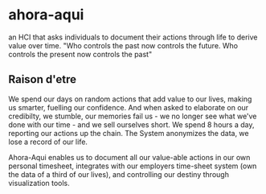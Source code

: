# ahora-aqui
an HCI that asks individuals to document their actions through life to derive value over time. 
"Who controls the past now controls the future. Who controls the present now controls the past"

## Raison d'etre
We spend our days on random actions that add value to our lives, making us smarter, fuelling our confidence. And when asked to elaborate on our credibilty, we stumble, our memories fail us - we no longer see what we've done with our time - and we sell ourselves short. 
We spend 8 hours a day, reporting our actions up the chain. The System anonymizes the data, we lose a record of our life. 

Ahora-Aqui enables us to document all our value-able actions in our own personal timesheet, integrates with our employers time-sheet system (own the data of a third of our lives), and controlling our destiny through visualization tools.
